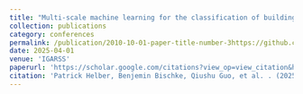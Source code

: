 ```yaml
---
title: "Multi-scale machine learning for the classification of building property values"
collection: publications
category: conferences
permalink: /publication/2010-10-01-paper-title-number-3https://github.com/guoqiushi/guoqiushi.github.io/tree/master/_publications
date: 2025-04-01
venue: 'IGARSS'
paperurl: 'https://scholar.google.com/citations?view_op=view_citation&hl=en&user=mrRCeSMAAAAJ&citation_for_view=mrRCeSMAAAAJ:WF5omc3nYNoC'
citation: 'Patrick Helber, Benjemin Bischke, Qiushu Guo, et al. . (2025). &quot;Multi-scale machine learning for the classification of building property values.&quot; <i>IGARSS</i>. 1(2).'
---
```

